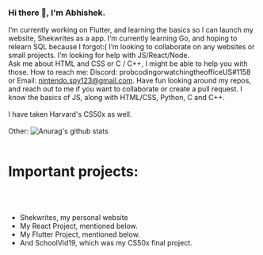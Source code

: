### Hi there 👋, I'm Abhishek.


I’m currently working on Flutter, and learning the basics so I can launch my website, Shekwrites as a app.
 I’m currently learning Go, and hoping to relearn SQL because I forgot:(
 I’m looking to collaborate on any websites or small projects.
 I’m looking for help with JS/React/Node.  
 Ask me about HTML and CSS or C / C++, I might be able to help you with those.
 How to reach me: Discord: probcodingorwatchingtheofficeUS#1158 or Email: nintendo.spy123@gmail.com.
Have fun looking around my repos, and reach out to me if you want to collaborate or create a pull request.
I know the basics of JS, along with HTML/CSS, Python, C and C++.
<br></br>
I have taken Harvard's CS50x as well.
<br></br>
Other:
![Anurag's github stats](https://github-readme-stats.vercel.app/api?username=abhishekshahane&show_icons=true&theme=tokyonight)
<br></br>
<h1>Important projects: </h1>
<br></br>
<ul>
 <li>Shekwrites, my personal website</li>
 <li>My React Project, mentioned below.</li>
 <li>My Flutter Project, mentioned below.</li>
 <li>And SchoolVid19, which was my CS50x final project.</li>







